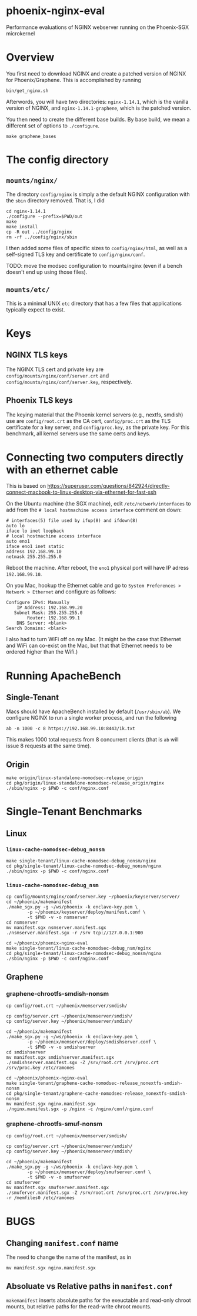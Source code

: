 # phoenix-nginx-eval
Performance evaluations of NGINX webserver running on the Phoenix-SGX microkernel

# Overview
You first need to download NGINX and create a patched version of NGINX
for Phoenix/Graphene.  This is accomplished by running

```
bin/get_nginx.sh
```

Afterwords, you will have two directories: `nginx-1.14.1`, which is the
vanilla version of NGINX, and `nginx-1.14.1-graphene`, which is the
patched version.

You then need to create the different base builds.  By base build, we
mean a different set of options to `./configure`.

```
make graphene_bases
```

# The config directory


## `mounts/nginx/`
The directory `config/nginx` is simply a the default NGINX configuration with
the `sbin` directory removed.  That is, I did

```
cd nginx-1.14.1
./configure --prefix=$PWD/out
make
make install
cp -R out ../config/nginx
rm -rf ../config/nginx/sbin
```

I then added some files of specific sizes to `config/nginx/html`,
as well as a self-signed TLS key and certificate to `config/nginx/conf`.

TODO: move the modsec configuration to mounts/nginx (even if
a bench doesn't end up using those files).


## `mounts/etc/`
This is a minimal UNIX `etc` directory that has a few files that
applications typically expect to exist.


# Keys

## NGINX TLS keys
The NGINX TLS cert and private key are `config/mounts/nginx/conf/server.crt`
and `config/mounts/nginx/conf/server.key`, respectively.

## Phoenix TLS keys
The keying material that the Phoenix kernel servers (e.g., nextfs, smdish) use are
`config/root.crt` as the CA cert, `config/proc.crt` as the TLS certificate for
a key server, and `config/proc.key`, as the private key.  For this benchmark,
all kernel servers use the same certs and keys.


# Connecting two computers directly with an ethernet cable
This is based on
https://superuser.com/questions/842924/directly-connect-macbook-to-linux-desktop-via-ethernet-for-fast-ssh

On the Ubuntu machine (the SGX machine), edit `/etc/network/interfaces` to add
from the `# local hostmachine access interface` comment on down:

```
# interfaces(5) file used by ifup(8) and ifdown(8)
auto lo
iface lo inet loopback
# local hostmachine access interface
auto eno1
iface eno1 inet static
address 192.168.99.10
netmask 255.255.255.0
```

Reboot the machine.  After reboot, the `eno1` physical port will have IP adress
`192.168.99.10`.

On you Mac, hookup the Ethernet cable and go to
`System Preferences > Network > Ethernet` and configure as follows:


```
Configure IPv4: Manually
    IP Address: 192.168.99.20
   Subnet Mask: 255.255.255.0
        Router: 192.168.99.1
    DNS Server: <blank>
Search Domains: <blank>
```

I also had to turn WiFi off on my Mac. (It might be the case
that Ethernet and WiFi can co-exist on the Mac, but that that
Ethernet needs to be ordered higher than the Wifi.)

# Running ApacheBench

## Single-Tenant
Macs should have ApacheBench installed by default (`/usr/sbin/ab`).
We configure NGINX to run a single worker process, and run the following

```
ab -n 1000 -c 8 https://192.168.99.10:8443/1k.txt
```

This makes 1000 total requests from 8 concurrent clients (that is `ab` will
issue 8 requests at the same time).

## Origin

```
make origin/linux-standalone-nomodsec-release_origin
cd pkg/origin/linux-standalone-nomodsec-release_origin/nginx
./sbin/nginx -p $PWD -c conf/nginx.conf
```

# Single-Tenant Benchmarks

## Linux

### `linux-cache-nomodsec-debug_nonsm`

```
make single-tenant/linux-cache-nomodsec-debug_nonsm/nginx
cd pkg/single-tenant/linux-cache-nomodsec-debug_nonsm/nginx
./sbin/nginx -p $PWD -c conf/nginx.conf
```

### `linux-cache-nomodsec-debug_nsm`

```
cp config/mounts/nginx/conf/server.key ~/phoenix/keyserver/server/
cd ~/phoenix/makemanifest
./make_sgx.py -g ~/ws/phoenix -k enclave-key.pem \
        -p ~/phoenix/keyserver/deploy/manifest.conf \
        -t $PWD -v -o nsmserver
cd nsmserver
mv manifest.sgx nsmserver.manifest.sgx
./nsmserver.manifest.sgx -r /srv tcp://127.0.0.1:900
```

```
cd ~/phoenix/phoenix-nginx-eval
make single-tenant/linux-cache-nomodsec-debug_nsm/nginx
cd pkg/single-tenant/linux-cache-nomodsec-debug_nonsm/nginx
./sbin/nginx -p $PWD -c conf/nginx.conf
```

## Graphene

### graphene-chrootfs-smdish-nonsm
```
cp config/root.crt ~/phoenix/memserver/smdish/

cp config/server.crt ~/phoenix/memserver/smdish/
cp config/server.key ~/phoenix/memserver/smdish/

cd ~/phoenix/makemanifest
./make_sgx.py -g ~/ws/phoenix -k enclave-key.pem \
        -p ~/phoenix/memserver/deploy/smdishserver.conf \
        -t $PWD -v -o smdishserver
cd smdishserver
mv manifest.sgx smdishserver.manifest.sgx
./smdishserver.manifest.sgx -Z /srv/root.crt /srv/proc.crt /srv/proc.key /etc/ramones
```

```
cd ~/phoenix/phoenix-nginx-eval
make single-tenant/graphene-cache-nomodsec-release_nonextfs-smdish-nonsm
cd pkg/single-tenant/graphene-cache-nomodsec-release_nonextfs-smdish-nonsm
mv manifest.sgx nginx.manifest.sgx
./nginx.manifest.sgx -p /nginx -c /nginx/conf/nginx.conf
```

### graphene-chrootfs-smuf-nonsm

```
cp config/root.crt ~/phoenix/memserver/smdish/

cp config/server.crt ~/phoenix/memserver/smdish/
cp config/server.key ~/phoenix/memserver/smdish/

cd ~/phoenix/makemanifest
./make_sgx.py -g ~/ws/phoenix -k enclave-key.pem \
        -p ~/phoenix/memserver/deploy/smufserver.conf \
        -t $PWD -v -o smufserver
cd smufserver
mv manifest.sgx smufserver.manifest.sgx
./smuferver.manifest.sgx -Z /srv/root.crt /srv/proc.crt /srv/proc.key -r /memfiles0 /etc/ramones
```



# BUGS

## Changing `manifest.conf` name
The need to change the name of the manifest, as in

```
mv manifest.sgx nginx.manifest.sgx
```

## Absoluate vs Relative paths in `manifest.conf`
`makemanifest` inserts absolute paths for the exeuctable and read-only chroot
mounts, but relative paths for the read-write chroot mounts.



